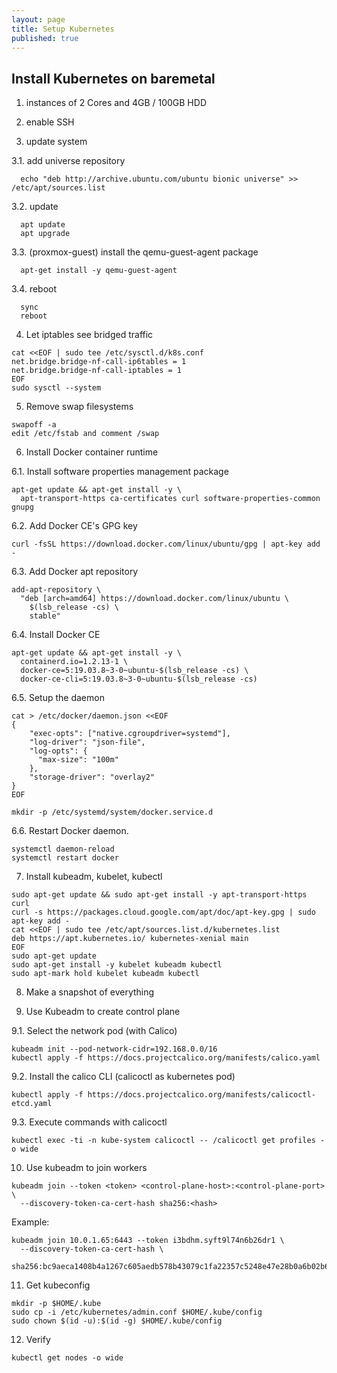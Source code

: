 ```yaml
---
layout: page
title: Setup Kubernetes
published: true
---
```


## Install Kubernetes on baremetal

1. instances of 2 Cores and 4GB / 100GB HDD

2. enable SSH

3. update system

  3.1. add universe repository

      echo "deb http://archive.ubuntu.com/ubuntu bionic universe" >> /etc/apt/sources.list

  3.2. update

      apt update
      apt upgrade

  3.3. (proxmox-guest) install the qemu-guest-agent package

      apt-get install -y qemu-guest-agent

  3.4. reboot

      sync
      reboot

4. Let iptables see bridged traffic

  ```
  cat <<EOF | sudo tee /etc/sysctl.d/k8s.conf
  net.bridge.bridge-nf-call-ip6tables = 1
  net.bridge.bridge-nf-call-iptables = 1
  EOF
  sudo sysctl --system
  ```

5. Remove swap filesystems

  ```
  swapoff -a
  edit /etc/fstab and comment /swap
  ```

6. Install Docker container runtime

6.1. Install software properties management package

    apt-get update && apt-get install -y \
      apt-transport-https ca-certificates curl software-properties-common gnupg

6.2. Add Docker CE's GPG key
  
    curl -fsSL https://download.docker.com/linux/ubuntu/gpg | apt-key add -

6.3. Add Docker apt repository

    add-apt-repository \
      "deb [arch=amd64] https://download.docker.com/linux/ubuntu \
        $(lsb_release -cs) \
        stable"

6.4. Install Docker CE

    apt-get update && apt-get install -y \
      containerd.io=1.2.13-1 \
      docker-ce=5:19.03.8~3-0~ubuntu-$(lsb_release -cs) \
      docker-ce-cli=5:19.03.8~3-0~ubuntu-$(lsb_release -cs)

6.5. Setup the daemon

    cat > /etc/docker/daemon.json <<EOF
    {
        "exec-opts": ["native.cgroupdriver=systemd"],
        "log-driver": "json-file",
        "log-opts": {
          "max-size": "100m"
        },
        "storage-driver": "overlay2"
    }
    EOF

    mkdir -p /etc/systemd/system/docker.service.d

6.6. Restart Docker daemon.

    systemctl daemon-reload
    systemctl restart docker

7. Install kubeadm, kubelet, kubectl

  ```
  sudo apt-get update && sudo apt-get install -y apt-transport-https curl
  curl -s https://packages.cloud.google.com/apt/doc/apt-key.gpg | sudo apt-key add -
  cat <<EOF | sudo tee /etc/apt/sources.list.d/kubernetes.list
  deb https://apt.kubernetes.io/ kubernetes-xenial main
  EOF
  sudo apt-get update
  sudo apt-get install -y kubelet kubeadm kubectl
  sudo apt-mark hold kubelet kubeadm kubectl
  ```

8. Make a snapshot of everything

9. Use Kubeadm to create control plane

9.1. Select the network pod (with Calico)

    kubeadm init --pod-network-cidr=192.168.0.0/16
    kubectl apply -f https://docs.projectcalico.org/manifests/calico.yaml
  
9.2. Install the calico CLI (calicoctl as kubernetes pod)

    kubectl apply -f https://docs.projectcalico.org/manifests/calicoctl-etcd.yaml
  
9.3. Execute commands with calicoctl

    kubectl exec -ti -n kube-system calicoctl -- /calicoctl get profiles -o wide

10. Use kubeadm to join workers

  ```
  kubeadm join --token <token> <control-plane-host>:<control-plane-port> \ 
    --discovery-token-ca-cert-hash sha256:<hash>
  ```

  Example:
  
  ```
  kubeadm join 10.0.1.65:6443 --token i3bdhm.syft9l74n6b26dr1 \
    --discovery-token-ca-cert-hash \
    sha256:bc9aeca1408b4a1267c605aedb578b43079c1fa22357c5248e47e28b0a6b02b6
  ```


11. Get kubeconfig

  ```
  mkdir -p $HOME/.kube
  sudo cp -i /etc/kubernetes/admin.conf $HOME/.kube/config
  sudo chown $(id -u):$(id -g) $HOME/.kube/config
  ```

12. Verify

  ```
  kubectl get nodes -o wide
  ```

